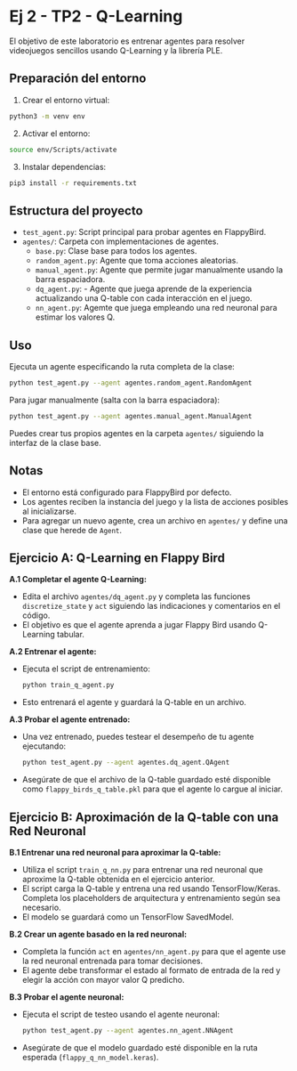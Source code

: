 # Ej 2 - TP2 - Q-Learning
El objetivo de este laboratorio es entrenar agentes para resolver videojuegos sencillos usando Q-Learning y la librería PLE.

## Preparación del entorno

1. Crear el entorno virtual:
```bash
python3 -m venv env
```

2. Activar el entorno:
```bash
source env/Scripts/activate
```

3. Instalar dependencias:
```bash
pip3 install -r requirements.txt
```

## Estructura del proyecto
- `test_agent.py`: Script principal para probar agentes en FlappyBird.
- `agentes/`: Carpeta con implementaciones de agentes.
    - `base.py`: Clase base para todos los agentes.
    - `random_agent.py`: Agente que toma acciones aleatorias.
    - `manual_agent.py`: Agente que permite jugar manualmente usando la barra espaciadora.
    - `dq_agent.py`: - Agente que juega aprende de la experiencia actualizando una Q-table con cada interacción en el juego.
    - `nn_agent.py`: Agemte que juega empleando una red neuronal para estimar los valores Q. 

## Uso

Ejecuta un agente especificando la ruta completa de la clase:

```bash
python test_agent.py --agent agentes.random_agent.RandomAgent
```

Para jugar manualmente (salta con la barra espaciadora):

```bash
python test_agent.py --agent agentes.manual_agent.ManualAgent
```

Puedes crear tus propios agentes en la carpeta `agentes/` siguiendo la interfaz de la clase base.

## Notas
- El entorno está configurado para FlappyBird por defecto.
- Los agentes reciben la instancia del juego y la lista de acciones posibles al inicializarse.
- Para agregar un nuevo agente, crea un archivo en `agentes/` y define una clase que herede de `Agent`.

## Ejercicio A: Q-Learning en Flappy Bird

**A.1 Completar el agente Q-Learning:**
- Edita el archivo `agentes/dq_agent.py` y completa las funciones `discretize_state` y `act` siguiendo las indicaciones y comentarios en el código.
- El objetivo es que el agente aprenda a jugar Flappy Bird usando Q-Learning tabular.

**A.2 Entrenar el agente:**
- Ejecuta el script de entrenamiento:
  ```bash
  python train_q_agent.py
  ```
- Esto entrenará el agente y guardará la Q-table en un archivo.

**A.3 Probar el agente entrenado:**
- Una vez entrenado, puedes testear el desempeño de tu agente ejecutando:
  ```bash
  python test_agent.py --agent agentes.dq_agent.QAgent
  ```
- Asegúrate de que el archivo de la Q-table guardado esté disponible como `flappy_birds_q_table.pkl` para que el agente lo cargue al iniciar.

## Ejercicio B: Aproximación de la Q-table con una Red Neuronal

**B.1 Entrenar una red neuronal para aproximar la Q-table:**
- Utiliza el script `train_q_nn.py` para entrenar una red neuronal que aproxime la Q-table obtenida en el ejercicio anterior.
- El script carga la Q-table y entrena una red usando TensorFlow/Keras. Completa los placeholders de arquitectura y entrenamiento según sea necesario.
- El modelo se guardará como un TensorFlow SavedModel.

**B.2 Crear un agente basado en la red neuronal:**
- Completa la función `act` en `agentes/nn_agent.py` para que el agente use la red neuronal entrenada para tomar decisiones.
- El agente debe transformar el estado al formato de entrada de la red y elegir la acción con mayor valor Q predicho.

**B.3 Probar el agente neuronal:**
- Ejecuta el script de testeo usando el agente neuronal:
  ```bash
  python test_agent.py --agent agentes.nn_agent.NNAgent
  ```
- Asegúrate de que el modelo guardado esté disponible en la ruta esperada (`flappy_q_nn_model.keras`).